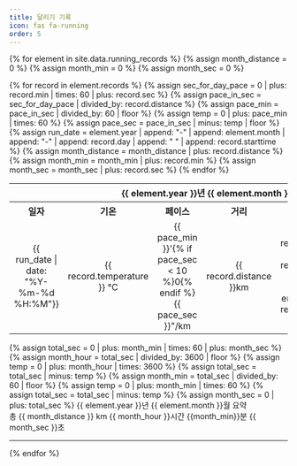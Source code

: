 ```yaml
---
title: 달리기 기록
icon: fas fa-running
order: 5
---
```

{% for element in site.data.running_records %}
{% assign month_distance = 0 %}
{% assign month_min = 0 %}
{% assign month_sec = 0 %}
<table>
    <theader>
    <tr align="center">
        <th colspan="6">{{ element.year }}년 {{ element.month }}월</th>
    </tr>
    </theader>
    <tbody align="center">
        <tr>
            <th>일자</th>
            <th>기온</th>
            <th>페이스</th>
            <th>거리</th>
            <th>시간</th>
            <th>비고</th>
        </tr>
        {% for record in element.records %}
        {% assign sec_for_day_pace = 0 | plus: record.min | times: 60 | plus: record.sec %}
        {% assign pace_in_sec = sec_for_day_pace | divided_by: record.distance %}
        {% assign pace_min = pace_in_sec | divided_by: 60 | floor %}
        {% assign temp = 0 | plus: pace_min | times: 60 %}
        {% assign pace_sec = pace_in_sec | minus: temp | floor %}
        <tr>
            {% assign run_date = element.year | append: "-" | append: element.month | append: "-" | append: record.day | append: " " | append: record.starttime %}
            <td>{{ run_date  | date: "%Y-%m-%d %H:%M"}}</td>
            <td>{{ record.temperature }} °C</td>
            <td>{{ pace_min }}'{% if pace_sec < 10 %}0{% endif %}{{ pace_sec }}"/km</td>
            <td>{{ record.distance }}km</td>
            <td>{{ record.min }}'{% if record.sec < 10 %}0{% endif %}{{ record.sec }}"</td>
            <td>{{ record.comments }}</td>
        </tr>
        {% assign month_distance = month_distance | plus: record.distance %}
        {% assign month_min = month_min | plus: record.min %}
        {% assign month_sec = month_sec | plus: record.sec %}
        {% endfor %}
    </tbody>
</table>
{% assign total_sec = 0 | plus: month_min | times: 60 | plus: month_sec %}
{% assign month_hour = total_sec | divided_by: 3600 | floor %}
{% assign temp = 0 | plus: month_hour | times: 3600 %}
{% assign total_sec = total_sec | minus: temp %}
{% assign month_min = total_sec | divided_by: 60 | floor %}
{% assign temp = 0 | plus: month_min | times: 60 %}
{% assign total_sec = total_sec | minus: temp %}
{% assign month_sec = 0 | plus: total_sec %}
{{ element.year }}년 {{ element.month }}월 요약 <br>
총 {{ month_distance }} km {{ month_hour }}시간 {{month_min}}분 {{ month_sec }}초
<hr>
{% endfor %}